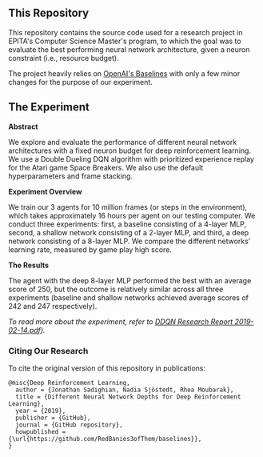 ## This Repository
This repository contains the source code used for a research project in 
EPITA's Computer Science Master's program, to which the goal was to evaluate the
best performing neural network architecture, given a neuron constraint (i.e., 
resource budget).

The project heavily relies on [OpenAI's Baselines](https://github.com/openai/baselines) 
with only a few minor changes for the purpose of our experiment. 

## The Experiment
**Abstract**

We explore and evaluate the performance of different neural network architectures 
with a fixed neuron budget for deep reinforcement learning. We use a Double 
Dueling DQN algorithm with prioritized experience replay for the Atari game 
Space Breakers. We also use the default hyperparameters and frame stacking. 

**Experiment Overview**

We train our 3 agents for 10 million frames (or steps in the environment), 
which takes approximately 16 hours per agent on our testing computer. We 
conduct three experiments: first, a baseline consisting of a 4-layer MLP, 
second, a shallow network consisting of a 2-layer MLP, and third, 
a deep network consisting of a 8-layer MLP. We compare the different 
networks’ learning rate, measured by game play high score.

**The Results**

The agent with the deep 8-layer MLP performed the best with an average 
score of 250, but the outcome is relatively similar across all three 
experiments (baseline and shallow networks achieved average scores
of 242 and 247 respectively).

_To read more about the experiment, refer to 
[DDQN Research Report 2019-02-14.pdf](https://github.com/RedBanies3ofThem/baselines/blob/master/DDQNResearchReport2019-02-14.pdf))._

### Citing Our Research
To cite the original version of this repository in publications:

    @misc{Deep Reinforcement Learning,
      author = {Jonathan Sadighian, Nadia Sjöstedt, Rhea Moubarak},
      title = {Different Neural Network Depths for Deep Reinforcement Learning},
      year = {2019},
      publisher = {GitHub},
      journal = {GitHub repository},
      howpublished = {\url{https://github.com/RedBanies3ofThem/baselines}},
    }

